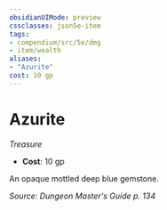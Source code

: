 ```yaml
---
obsidianUIMode: preview
cssclasses: json5e-item
tags:
- compendium/src/5e/dmg
- item/wealth
aliases: 
- "Azurite"
cost: 10 gp
---
```

# Azurite
*Treasure*  

- **Cost**: 10 gp

An opaque mottled deep blue gemstone.

*Source: Dungeon Master's Guide p. 134*